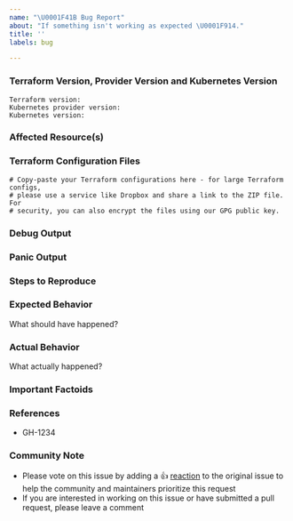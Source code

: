 ```yaml
---
name: "\U0001F41B Bug Report"
about: "If something isn't working as expected \U0001F914."
title: ''
labels: bug

---
```


<!---
Hi there,

Thank you for opening an issue. Please note that we try to keep the Terraform issue tracker reserved for bug reports and feature requests. For general usage questions, please see: https://www.terraform.io/community.html.
--->


### Terraform Version, Provider Version and Kubernetes Version
<!--- Run `terraform -v` to show the version. If you are not running the latest version of Terraform, please upgrade because your issue may have already been fixed. --->
```
Terraform version:
Kubernetes provider version:
Kubernetes version:
```

### Affected Resource(s)
<!-- Please list the resources as a list, for example:
- opc_instance
- opc_storage_volume
If this issue appears to affect multiple resources, it may be an issue with Terraform's core, so please mention this. -->

### Terraform Configuration Files
```hcl
# Copy-paste your Terraform configurations here - for large Terraform configs,
# please use a service like Dropbox and share a link to the ZIP file. For
# security, you can also encrypt the files using our GPG public key.
```

### Debug Output
<!--Please provider a link to a GitHub Gist containing the complete debug output: https://www.terraform.io/docs/internals/debugging.html. Please do NOT paste the debug output in the issue; just paste a link to the Gist.-->

### Panic Output
<!--If Terraform produced a panic, please provide a link to a GitHub Gist containing the output of the `crash.log`.-->

### Steps to Reproduce
<!-- Please list the steps required to reproduce the issue, for example:
1. `terraform apply` -->

### Expected Behavior
What should have happened?

### Actual Behavior
What actually happened?

### Important Factoids
<!-- Are there anything atypical about your accounts that we should know? For example: Running in EC2 Classic? Custom version of OpenStack? Tight ACLs?-->

### References
<!--Are there any other GitHub issues (open or closed) or Pull Requests that should be linked here? For example:-->
- GH-1234

### Community Note
<!--- Please keep this note for the community --->
* Please vote on this issue by adding a 👍 [reaction](https://blog.github.com/2016-03-10-add-reactions-to-pull-requests-issues-and-comments/) to the original issue to help the community and maintainers prioritize this request
* If you are interested in working on this issue or have submitted a pull request, please leave a comment
